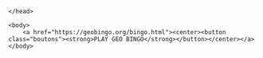 <html>
    <head>
        <meta charset = "utf-8">
        <link href = "style.css" rel = "stylesheet">
        <title>geobingo</title>
<style>

a {
    text-align:center;
    text-decoration:none;
}

button {
    width:50%;
    height:200px;
    margin-top:30%;
    font-size:20px;
}


</style>

    </head>

    <body>
        <a href="https://geobingo.org/bingo.html"><center><button class="boutons"><strong>PLAY GEO BINGO</strong></button></center></a>
    </body>

</html>
